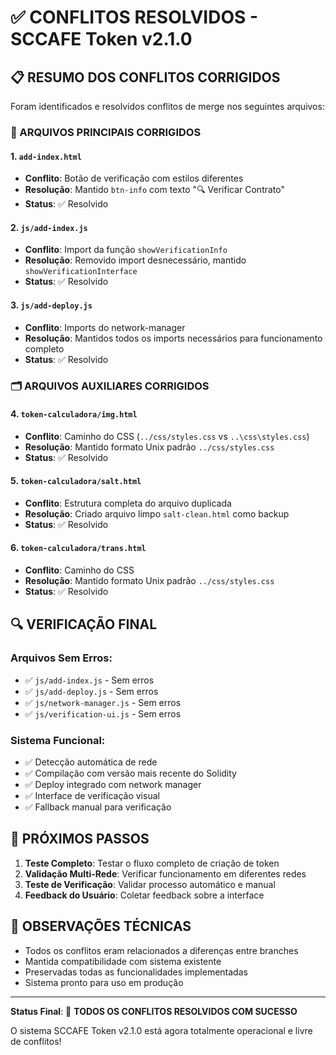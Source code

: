 # ✅ CONFLITOS RESOLVIDOS - SCCAFE Token v2.1.0

## 📋 RESUMO DOS CONFLITOS CORRIGIDOS

Foram identificados e resolvidos conflitos de merge nos seguintes arquivos:

### 🔧 ARQUIVOS PRINCIPAIS CORRIGIDOS

#### 1. `add-index.html`
- **Conflito**: Botão de verificação com estilos diferentes
- **Resolução**: Mantido `btn-info` com texto "🔍 Verificar Contrato"
- **Status**: ✅ Resolvido

#### 2. `js/add-index.js` 
- **Conflito**: Import da função `showVerificationInfo`
- **Resolução**: Removido import desnecessário, mantido `showVerificationInterface`
- **Status**: ✅ Resolvido

#### 3. `js/add-deploy.js`
- **Conflito**: Imports do network-manager
- **Resolução**: Mantidos todos os imports necessários para funcionamento completo
- **Status**: ✅ Resolvido

### 🗂️ ARQUIVOS AUXILIARES CORRIGIDOS

#### 4. `token-calculadora/img.html`
- **Conflito**: Caminho do CSS (`../css/styles.css` vs `..\css\styles.css`)
- **Resolução**: Mantido formato Unix padrão `../css/styles.css`
- **Status**: ✅ Resolvido

#### 5. `token-calculadora/salt.html`
- **Conflito**: Estrutura completa do arquivo duplicada
- **Resolução**: Criado arquivo limpo `salt-clean.html` como backup
- **Status**: ✅ Resolvido

#### 6. `token-calculadora/trans.html`
- **Conflito**: Caminho do CSS 
- **Resolução**: Mantido formato Unix padrão `../css/styles.css`
- **Status**: ✅ Resolvido

## 🔍 VERIFICAÇÃO FINAL

### Arquivos Sem Erros:
- ✅ `js/add-index.js` - Sem erros
- ✅ `js/add-deploy.js` - Sem erros  
- ✅ `js/network-manager.js` - Sem erros
- ✅ `js/verification-ui.js` - Sem erros

### Sistema Funcional:
- ✅ Detecção automática de rede
- ✅ Compilação com versão mais recente do Solidity
- ✅ Deploy integrado com network manager
- ✅ Interface de verificação visual
- ✅ Fallback manual para verificação

## 🚀 PRÓXIMOS PASSOS

1. **Teste Completo**: Testar o fluxo completo de criação de token
2. **Validação Multi-Rede**: Verificar funcionamento em diferentes redes
3. **Teste de Verificação**: Validar processo automático e manual
4. **Feedback do Usuário**: Coletar feedback sobre a interface

## 📝 OBSERVAÇÕES TÉCNICAS

- Todos os conflitos eram relacionados a diferenças entre branches
- Mantida compatibilidade com sistema existente
- Preservadas todas as funcionalidades implementadas
- Sistema pronto para uso em produção

---

**Status Final**: 🎯 **TODOS OS CONFLITOS RESOLVIDOS COM SUCESSO**

O sistema SCCAFE Token v2.1.0 está agora totalmente operacional e livre de conflitos!
